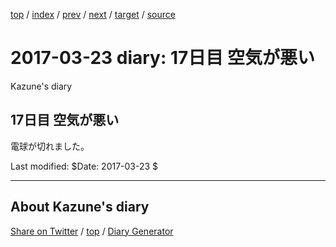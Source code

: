 [top](../index.html) 
 / [index](index.html) 
 / [prev](ig170322.html) 
 / [next](ig170324.html) 
 / [target](https://kazune.github.io/diary/2017/ig170323.html) 
 / [source](https://github.com/kazune/diary/blob/master/2017/ig170323.src.md) 

2017-03-23 diary: 17日目 空気が悪い
=====================================================================================================
Kazune's diary

## 17日目 空気が悪い

電球が切れました。

Last modified: $Date: 2017-03-23 $


----------------------------------------------------------------------------------------------------

## About Kazune's diary

[Share on Twitter](https://twitter.com/intent/tweet?hashtags=igapyon%2Cdiary%2C%E3%81%84%E3%81%8C%E3%81%B4%E3%82%87%E3%82%93&text=17%E6%97%A5%E7%9B%AE+%E7%A9%BA%E6%B0%97%E3%81%8C%E6%82%AA%E3%81%84&url=https%3A%2F%2Fkazune.github.io%2Fdiary%2F2017%2Fig170323.html) / [top](../index.html) / [Diary Generator](https://github.com/igapyon/igapyonv3)

